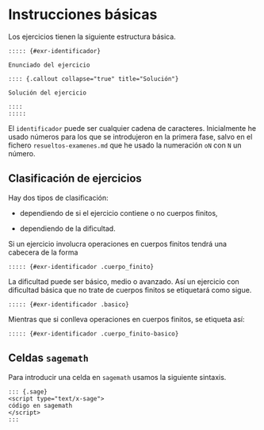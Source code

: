 <!-- LTeX: language=es --->

# Instrucciones básicas

Los ejercicios tienen la siguiente estructura básica.

```
::::: {#exr-identificador}

Enunciado del ejercicio

:::: {.callout collapse="true" title="Solución"}

Solución del ejercicio

::::
:::::
```

El `identificador` puede ser cualquier cadena de caracteres. Inicialmente he usado números para los que se introdujeron en la primera fase, salvo en el fichero `resueltos-examenes.md` que he usado la numeración `oN` con `N` un número.

## Clasificación de ejercicios

Hay dos tipos de clasificación: 

- dependiendo de si el ejercicio contiene o no cuerpos finitos,

- dependiendo de la dificultad.

Si un ejercicio involucra operaciones en cuerpos finitos tendrá una cabecera de la forma 

```
::::: {#exr-identificador .cuerpo_finito}
```

La dificultad puede ser básico, medio o avanzado. Así un ejercicio con dificultad básica que no trate de cuerpos finitos se etiquetará como sigue.

```
::::: {#exr-identificador .basico}
```

Mientras que si conlleva operaciones en cuerpos finitos, se etiqueta así:

```
::::: {#exr-identificador .cuerpo_finito-basico}
```


## Celdas `sagemath`

Para introducir una celda en `sagemath` usamos la siguiente sintaxis.

```
::: {.sage}
<script type="text/x-sage">
código en sagemath
</script>
:::
```

